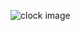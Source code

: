 ![clock image](https://github.com/tejashkalbe/ClockUsiingTimeandDate.github.io-Function/assets/79565669/8f1f90f2-ab12-41b7-ae06-b729af705c5a)
